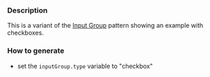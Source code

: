 ### Description
This is a variant of the [Input Group](./?p=atoms-input-group) pattern showing an example with checkboxes.

### How to generate
* set the `inputGroup.type` variable to "checkbox"
